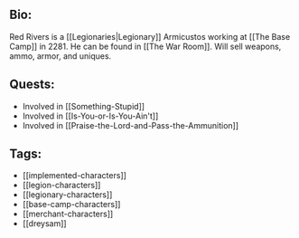 ## Bio:

Red Rivers is a [[Legionaries|Legionary]] Armicustos working at [[The Base Camp]] in 2281. He can be found in [[The War Room]]. Will sell weapons, ammo, armor, and uniques.

## Quests:

- Involved in [[Something-Stupid]]
- Involved in [[Is-You-or-Is-You-Ain't]]
- Involved in [[Praise-the-Lord-and-Pass-the-Ammunition]]

## Tags:

- [[implemented-characters]]
- [[legion-characters]]
- [[legionary-characters]]
- [[base-camp-characters]]
- [[merchant-characters]]
- [[dreysam]]
